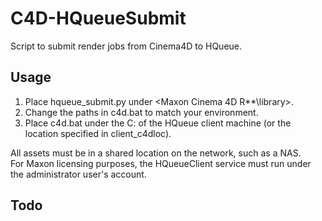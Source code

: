 # C4D-HQueueSubmit
Script to submit render jobs from Cinema4D to HQueue.  

## Usage
1. Place hqueue_submit.py under <Maxon Cinema 4D R**\library>.
1. Change the paths in c4d.bat to match your environment.
1. Place c4d.bat under the C: of the HQueue client machine (or the location specified in client_c4dloc).
  
All assets must be in a shared location on the network, such as a NAS.  
For Maxon licensing purposes, the HQueueClient service must run under the administrator user's account.

## Todo
